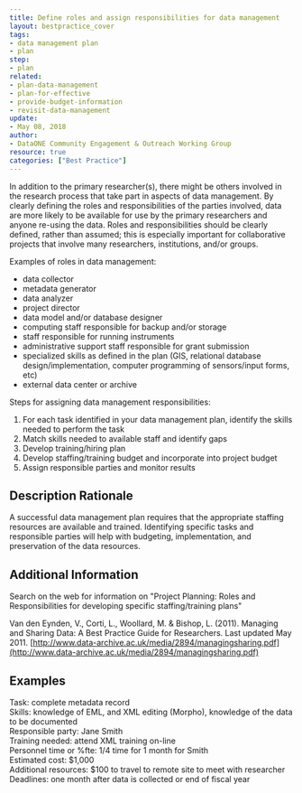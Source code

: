```yaml
---
title: Define roles and assign responsibilities for data management
layout: bestpractice_cover
tags:
- data management plan
- plan
step:
- plan
related:
- plan-data-management
- plan-for-effective
- provide-budget-information
- revisit-data-management
update:
- May 08, 2018
author:
- DataONE Community Engagement & Outreach Working Group
resource: true
categories: ["Best Practice"]
---
```




In addition to the primary researcher(s), there might be others involved in the research process that take part in aspects of data management. By clearly defining the roles and responsibilities of the parties involved, data are more likely to be available for use by the primary researchers and anyone re-using the data. Roles and responsibilities should be clearly defined, rather than assumed; this is especially important for collaborative projects that involve many researchers, institutions, and/or groups.

Examples of roles in data management:

- data collector
- metadata generator
- data analyzer
- project director
- data model and/or database designer
- computing staff responsible for backup and/or storage
- staff responsible for running instruments
- administrative support staff responsible for grant submission
- specialized skills as defined in the plan (GIS, relational database design/implementation, computer programming of sensors/input forms, etc)
- external data center or archive

Steps for assigning data management responsibilities:

1. For each task identified in your data management plan, identify the skills needed to perform the task
2. Match skills needed to available staff and identify gaps
3. Develop training/hiring plan
4. Develop staffing/training budget and incorporate into project budget
5. Assign responsible parties and monitor results

## Description Rationale

A successful data management plan requires that the appropriate staffing resources are available and trained. Identifying specific tasks and responsible parties will help with budgeting, implementation, and preservation of the data resources.

## Additional Information

Search on the web for information on "Project Planning: Roles and Responsibilities for developing specific staffing/training plans"

Van den Eynden, V., Corti, L., Woollard, M. & Bishop, L. (2011). Managing and Sharing Data: A Best Practice Guide for Researchers. Last updated May 2011. [http://www.data-archive.ac.uk/media/2894/managingsharing.pdf](http://www.data-archive.ac.uk/media/2894/managingsharing.pdf)

## Examples

Task: complete metadata record  
Skills: knowledge of EML, and XML editing (Morpho), knowledge of the data to be documented  
Responsible party: Jane Smith  
Training needed: attend XML training on-line  
Personnel time or %fte: 1/4 time for 1 month for Smith  
Estimated cost: $1,000  
Additional resources: $100 to travel to remote site to meet with researcher  
Deadlines: one month after data is collected or end of fiscal year  
